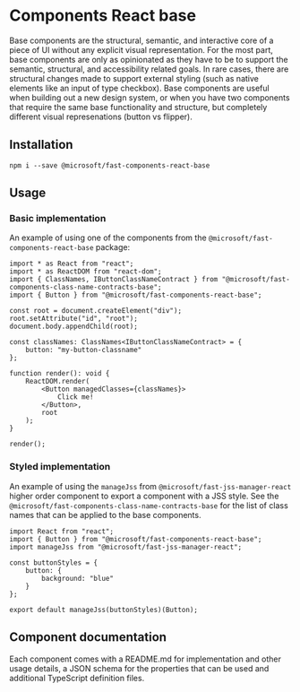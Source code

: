 # Components React base

Base components are the structural, semantic, and interactive core of a piece of UI without any explicit visual representation. For the most part, base components are only as opinionated as they have to be to support the semantic, structural, and accessibility related goals. In rare cases, there are structural changes made to support external styling (such as native elements like an input of type checkbox). Base components are useful when building out a new design system, or when you have two components that require the same base functionality and structure, but completely different visual represenations (button vs flipper).

## Installation

`npm i --save @microsoft/fast-components-react-base`

## Usage

### Basic implementation

An example of using one of the components from the `@microsoft/fast-components-react-base` package:

```tsx
import * as React from "react";
import * as ReactDOM from "react-dom";
import { ClassNames, IButtonClassNameContract } from "@microsoft/fast-components-class-name-contracts-base";
import { Button } from "@microsoft/fast-components-react-base";

const root = document.createElement("div");
root.setAttribute("id", "root");
document.body.appendChild(root);

const classNames: ClassNames<IButtonClassNameContract> = {
    button: "my-button-classname"
};

function render(): void {
    ReactDOM.render(
        <Button managedClasses={classNames}>
            Click me!
        </Button>,
        root
    );
}

render();
```

### Styled implementation

An example of using the `manageJss` from `@microsoft/fast-jss-manager-react` higher order component to export a component with a JSS style. See the `@microsoft/fast-components-class-name-contracts-base` for the list of class names that can be applied to the base components.

```tsx
import React from "react";
import { Button } from "@microsoft/fast-components-react-base";
import manageJss from "@microsoft/fast-jss-manager-react";

const buttonStyles = {
    button: {
        background: "blue"
    }
};

export default manageJss(buttonStyles)(Button);
```

## Component documentation

Each component comes with a README.md for implementation and other usage details, a JSON schema for the properties that can be used and additional TypeScript definition files.
